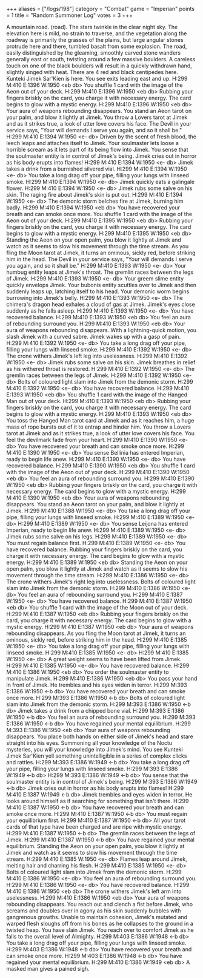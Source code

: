 +++
aliases = ["/logs/198"]
category = "Combat"
game = "Imperian"
points = 1
title = "Random Summoner Log"
votes = 3
+++

A mountain road. (road).
The stars twinkle in the clear night sky. The elevation here is mild, no strain
to traverse, and the vegetation along the roadway is primarily the grasses of 
the plains, but large angular stones protrude here and there, tumbled basalt 
from some explosion. The road, easily distinguished by the gleaming, smoothly 
carved stone wanders generally east or south, twisting around a few massive 
boulders. A careless touch on one of the black boulders will result in a 
quickly withdrawn hand, slightly singed with heat. There are 4 red and black 
centipedes here. Kunteki Jimek Sar'Kien is here.
You see exits leading east and up.
H:299 M:410 E:1396 W:1950 &lt;eb db&gt;
You shuffle 1 card with the image of the Aeon out of your deck.
H:299 M:410 E:1396 W:1950 &lt;eb db&gt; 
Rubbing your fingers briskly on the card, you charge it with necessary energy.
The card begins to glow with a mystic energy.
H:299 M:410 E:1396 W:1950 &lt;eb db&gt; 
Your aura of weapons rebounding disappears.
You stand an Aeon tarot on your palm, and blow it lightly at Jimek.
You throw a Lovers tarot at Jimek and as it strikes true, a look of utter love 
covers his face.
The Devil in your service says, "Your will demands I serve you again, and so it
shall be."
H:299 M:410 E:1394 W:1950 &lt;e- db&gt; 
Driven by the scent of fresh blood, the leech leaps and attaches itself to 
Jimek.
Your soulmaster lets loose a horrible scream as it lets part of its being flow 
into Jimek.
You sense that the soulmaster entity is in control of Jimek's being.
Jimek cries out in horror as his body erupts into flames!
H:299 M:410 E:1394 W:1950 &lt;e- db&gt; 
Jimek takes a drink from a burnished silvered vial.
H:299 M:410 E:1394 W:1950 &lt;e- db&gt; 
You take a long drag off your pipe, filling your lungs with linseed smoke.
H:299 M:410 E:1394 W:1950 &lt;e- db&gt;
Jimek quickly eats a galingale flower.
H:299 M:410 E:1394 W:1950 &lt;e- db&gt; 
Jimek rubs some salve on his skin.
The raging fire about Jimek's skin is put out.
H:299 M:410 E:1394 W:1950 &lt;e- db&gt; 
The demonic storm belches fire at Jimek, burning him badly.
H:299 M:410 E:1394 W:1950 &lt;eb db&gt; 
You have recovered your breath and can smoke once more.
You shuffle 1 card with the image of the Aeon out of your deck.
H:299 M:410 E:1395 W:1950 &lt;eb db&gt; 
Rubbing your fingers briskly on the card, you charge it with necessary energy.
The card begins to glow with a mystic energy.
H:299 M:410 E:1395 W:1950 &lt;eb db&gt; 
Standing the Aeon on your open palm, you blow it lightly at Jimek and watch as 
it seems to slow his movement through the time stream.
As you fling the Moon tarot at Jimek, it turns an ominous, sickly red, before 
striking him in the head.
The Devil in your service says, "Your will demands I serve you again, and so it
shall be."
H:299 M:410 E:1393 W:1950 &lt;e- db&gt; 
Your humbug entity leaps at Jimek's throat.
The gremlin races between the legs of Jimek.
H:299 M:410 E:1393 W:1950 &lt;e- db&gt; 
Your greem slime entity quickly envelops Jimek.
Your bubonis entity scuttles over to Jimek and then suddenly leaps up, latching
itself to his head.
Your demonic worm begins burrowing into Jimek's belly.
H:299 M:410 E:1393 W:1950 &lt;e- db&gt; 
The chimera's dragon head exhales a cloud of gas at Jimek.
Jimek's eyes close suddenly as he falls asleep.
H:299 M:410 E:1393 W:1950 &lt;e- db&gt; 
You have recovered balance.
H:299 M:410 E:1393 W:1950 &lt;eb db&gt; 
You feel an aura of rebounding surround you.
H:299 M:410 E:1393 W:1950 &lt;eb db&gt; 
Your aura of weapons rebounding disappears.
With a lightning-quick motion, you slash Jimek with a curved sabre.
Jimek wakes up with a gasp of pain.
H:299 M:410 E:1392 W:1950 &lt;e- db&gt;
You take a long drag off your pipe, filling your lungs with linseed smoke.
H:299 M:410 E:1392 W:1950 &lt;e- db&gt; 
The crone withers Jimek's left leg into uselessness.
H:299 M:410 E:1392 W:1950 &lt;e- db&gt; 
Jimek rubs some salve on his skin.
Jimek breathes in relief as his withered throat is restored.
H:299 M:410 E:1392 W:1950 &lt;e- db&gt; 
The gremlin races between the legs of Jimek.
H:299 M:410 E:1392 W:1950 &lt;e- db&gt; 
Bolts of coloured light slam into Jimek from the demonic storm.
H:299 M:410 E:1392 W:1950 &lt;e- db&gt; 
You have recovered balance.
H:299 M:410 E:1393 W:1950 &lt;eb db&gt; 
You shuffle 1 card with the image of the Hanged Man out of your deck.
H:299 M:410 E:1393 W:1950 &lt;eb db&gt; 
Rubbing your fingers briskly on the card, you charge it with necessary energy.
The card begins to glow with a mystic energy.
H:299 M:410 E:1393 W:1950 &lt;eb db&gt; 
You toss the Hanged Man tarot card at Jimek and as it reaches him, a huge mass 
of rope bursts out of it to entrap and hinder him.
You throw a Lovers tarot at Jimek and as it strikes true, a look of utter love 
covers his face.
You feel the devilmark fade from your heart.
H:299 M:410 E:1390 W:1950 &lt;e- db&gt; 
You have recovered your breath and can smoke once more.
H:299 M:410 E:1390 W:1950 &lt;e- db&gt; 
You sense Bellinia has entered Imperian, ready to begin life anew.
H:299 M:410 E:1390 W:1950 &lt;e- db&gt; 
You have recovered balance.
H:299 M:410 E:1390 W:1950 &lt;eb db&gt; 
You shuffle 1 card with the image of the Aeon out of your deck.
H:299 M:410 E:1390 W:1950 &lt;eb db&gt; 
You feel an aura of rebounding surround you.
H:299 M:410 E:1390 W:1950 &lt;eb db&gt; 
Rubbing your fingers briskly on the card, you charge it with necessary energy.
The card begins to glow with a mystic energy.
H:299 M:410 E:1390 W:1950 &lt;eb db&gt; 
Your aura of weapons rebounding disappears.
You stand an Aeon tarot on your palm, and blow it lightly at Jimek.
H:299 M:410 E:1388 W:1950 &lt;e- db&gt;
You take a long drag off your pipe, filling your lungs with linseed smoke.
H:299 M:410 E:1389 W:1950 &lt;e- db&gt; 
H:299 M:410 E:1389 W:1950 &lt;e- db&gt; 
You sense Leijona has entered Imperian, ready to begin life anew.
H:299 M:410 E:1389 W:1950 &lt;e- db&gt; 
Jimek rubs some salve on his legs.
H:299 M:410 E:1389 W:1950 &lt;e- db&gt; 
You must regain balance first.
H:299 M:410 E:1389 W:1950 &lt;e- db&gt; 
You have recovered balance.
Rubbing your fingers briskly on the card, you charge it with necessary energy.
The card begins to glow with a mystic energy.
H:299 M:410 E:1389 W:1950 &lt;eb db&gt; 
Standing the Aeon on your open palm, you blow it lightly at Jimek and watch as 
it seems to slow his movement through the time stream.
H:299 M:410 E:1386 W:1950 &lt;e- db&gt; 
The crone withers Jimek's right leg into uselessness.
Bolts of coloured light slam into Jimek from the demonic storm.
H:299 M:410 E:1386 W:1950 &lt;e- db&gt; 
You feel an aura of rebounding surround you.
H:299 M:410 E:1387 W:1950 &lt;e- db&gt; 
You have recovered balance.
H:299 M:410 E:1387 W:1950 &lt;eb db&gt; 
You shuffle 1 card with the image of the Moon out of your deck.
H:299 M:410 E:1387 W:1950 &lt;eb db&gt; 
Rubbing your fingers briskly on the card, you charge it with necessary energy.
The card begins to glow with a mystic energy.
H:299 M:410 E:1387 W:1950 &lt;eb db&gt; 
Your aura of weapons rebounding disappears.
As you fling the Moon tarot at Jimek, it turns an ominous, sickly red, before 
striking him in the head.
H:299 M:410 E:1385 W:1950 &lt;e- db&gt;
You take a long drag off your pipe, filling your lungs with linseed smoke.
H:299 M:410 E:1385 W:1950 &lt;e- db&gt; 
H:299 M:410 E:1385 W:1950 &lt;e- db&gt; 
A great weight seems to have been lifted from Jimek.
H:299 M:410 E:1385 W:1950 &lt;e- db&gt; 
You have recovered balance.
H:299 M:410 E:1386 W:1950 &lt;eb db&gt; 
You order the soulmaster entity to manipulate Jimek.
H:299 M:410 E:1386 W:1950 &lt;eb db&gt; 
You pass your hand in front of Jimek. He trembles and his eyes widen in terror.
H:299 M:393 E:1386 W:1950 &lt;-b db&gt; 
You have recovered your breath and can smoke once more.
H:299 M:393 E:1386 W:1950 &lt;-b db&gt; 
Bolts of coloured light slam into Jimek from the demonic storm.
H:299 M:393 E:1386 W:1950 &lt;-b db&gt; 
Jimek takes a drink from a chipped bone vial.
H:299 M:393 E:1386 W:1950 &lt;-b db&gt; 
You feel an aura of rebounding surround you.
H:299 M:393 E:1386 W:1950 &lt;-b db&gt; 
You have regained your mental equilibrium.
H:299 M:393 E:1386 W:1950 &lt;eb db&gt; 
Your aura of weapons rebounding disappears.
You place both hands on either side of Jimek's head and stare straight into his
eyes. Summoning all your knowledge of the Noctu mysteries, you will your 
knowledge into Jimek's mind.
You see Kunteki Jimek Sar'Kien yell something unintelligible in a series of 
complex clicks and rattles.
H:299 M:393 E:1386 W:1949 &lt;-b db&gt;
You take a long drag off your pipe, filling your lungs with linseed smoke.
H:299 M:393 E:1386 W:1949 &lt;-b db&gt; 
H:299 M:393 E:1386 W:1949 &lt;-b db&gt; 
You sense that the soulmaster entity is in control of Jimek's being.
H:299 M:393 E:1386 W:1949 &lt;-b db&gt; 
Jimek cries out in horror as his body erupts into flames!
H:299 M:410 E:1387 W:1949 &lt;-b db&gt; 
Jimek trembles and eyes widen in terror. He looks around himself as if 
searching for something that isn't there.
H:299 M:410 E:1387 W:1950 &lt;-b db&gt; 
You have recovered your breath and can smoke once more.
H:299 M:410 E:1387 W:1950 &lt;-b db&gt; 
You must regain your equilibrium first.
H:299 M:410 E:1387 W:1950 &lt;-b db&gt;
All your tarot cards of that type have been charged and are ripe with mystic 
energy.
H:299 M:410 E:1387 W:1950 &lt;-b db&gt; 
The gremlin races between the legs of Jimek.
H:299 M:410 E:1387 W:1950 &lt;-b db&gt; 
You have regained your mental equilibrium.
Standing the Aeon on your open palm, you blow it lightly at Jimek and watch as 
it seems to slow his movement through the time stream.
H:299 M:410 E:1385 W:1950 &lt;e- db&gt; 
Flames leap around Jimek, melting hair and charring his flesh.
H:299 M:410 E:1385 W:1950 &lt;e- db&gt; 
Bolts of coloured light slam into Jimek from the demonic storm.
H:299 M:410 E:1386 W:1950 &lt;e- db&gt; 
You feel an aura of rebounding surround you.
H:299 M:410 E:1386 W:1950 &lt;e- db&gt; 
You have recovered balance.
H:299 M:410 E:1386 W:1950 &lt;eb db&gt; 
The crone withers Jimek's left arm into uselessness.
H:299 M:410 E:1386 W:1950 &lt;eb db&gt; 
Your aura of weapons rebounding disappears.
You reach out and clench a fist before Jimek, who screams and doubles over in 
agony as his skin suddenly bubbles with gangrenous growths.
Unable to maintain cohesion, Jimek's mutated and warped flesh sloughs off from 
his bones as he collapses to the ground in a twisted heap.
You have slain Jimek.
You reach over to comfort Jimek as he falls to the overall level of Almighty.
H:299 M:403 E:1386 W:1948 &lt;-b db&gt; 
You take a long drag off your pipe, filling your lungs with linseed smoke.
H:299 M:403 E:1386 W:1948 &lt;-b db&gt; 
You have recovered your breath and can smoke once more.
H:299 M:403 E:1386 W:1948 &lt;-b db&gt; 
You have regained your mental equilibrium.
H:299 M:410 E:1386 W:1949 &lt;eb db&gt; 
A masked man gives a pained sigh.
